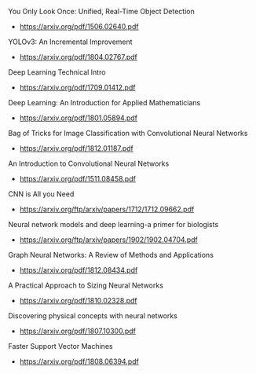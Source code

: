 You Only Look Once:
Unified, Real-Time Object Detection

* https://arxiv.org/pdf/1506.02640.pdf

YOLOv3: An Incremental Improvement

* https://arxiv.org/pdf/1804.02767.pdf

Deep Learning Technical Intro 

* https://arxiv.org/pdf/1709.01412.pdf

Deep Learning: An Introduction for Applied
Mathematicians

* https://arxiv.org/pdf/1801.05894.pdf

Bag of Tricks for Image Classification with Convolutional Neural Networks

* https://arxiv.org/pdf/1812.01187.pdf

An Introduction to Convolutional Neural Networks

* https://arxiv.org/pdf/1511.08458.pdf

CNN is All you Need 

* https://arxiv.org/ftp/arxiv/papers/1712/1712.09662.pdf

Neural network models and deep learning-a primer for biologists

* https://arxiv.org/ftp/arxiv/papers/1902/1902.04704.pdf

Graph Neural Networks: A Review of Methods and Applications

* https://arxiv.org/pdf/1812.08434.pdf

A Practical Approach to Sizing Neural Networks

* https://arxiv.org/pdf/1810.02328.pdf

Discovering physical concepts with neural networks

* https://arxiv.org/pdf/1807.10300.pdf

Faster Support Vector Machines

* https://arxiv.org/pdf/1808.06394.pdf
